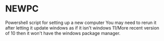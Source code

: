 # NEWPC
Powershell script for setting up a new computer
You may need to rerun it after letting it update windows as if it isn't windows 11/More recent version of 10 then it won't have the windows package manager.
